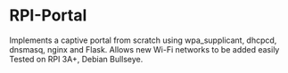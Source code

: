 # RPI-Portal
Implements a captive portal from scratch using wpa_supplicant, dhcpcd, dnsmasq, nginx and Flask.
Allows new Wi-Fi networks to be added easily
Tested on RPI 3A+, Debian Bullseye.

